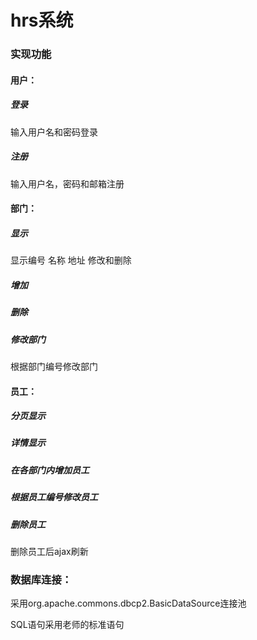 # hrs系统

### 实现功能

#### 用户：

##### 登录  

输入用户名和密码登录

##### 注册

输入用户名，密码和邮箱注册

#### 部门：

##### 显示

显示编号 名称 地址 修改和删除 

##### 增加 

##### 删除 

##### 修改部门

根据部门编号修改部门

#### 员工：     

##### 分页显示

#####  详情显示 

#####  在各部门内增加员工 

##### 根据员工编号修改员工

#####  删除员工

删除员工后ajax刷新

### 数据库连接：

采用org.apache.commons.dbcp2.BasicDataSource连接池

SQL语句采用老师的标准语句
